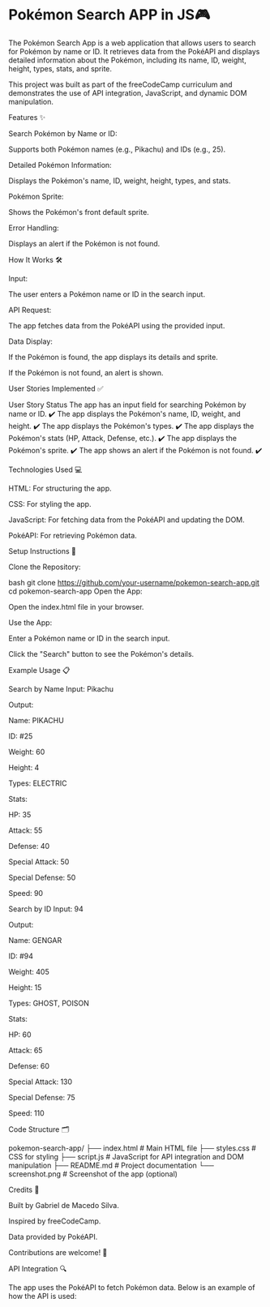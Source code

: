 # Pokémon Search APP in JS🎮



The Pokémon Search App is a web application that allows users to search for Pokémon by name or ID. It retrieves data from the PokéAPI and displays detailed information about the Pokémon, including its name, ID, weight, height, types, stats, and sprite.

This project was built as part of the freeCodeCamp curriculum and demonstrates the use of API integration, JavaScript, and dynamic DOM manipulation.

Features ✨


Search Pokémon by Name or ID:

Supports both Pokémon names (e.g., Pikachu) and IDs (e.g., 25).

Detailed Pokémon Information:

Displays the Pokémon's name, ID, weight, height, types, and stats.

Pokémon Sprite:

Shows the Pokémon's front default sprite.

Error Handling:

Displays an alert if the Pokémon is not found.


How It Works 🛠️


Input:

The user enters a Pokémon name or ID in the search input.

API Request:

The app fetches data from the PokéAPI using the provided input.

Data Display:

If the Pokémon is found, the app displays its details and sprite.

If the Pokémon is not found, an alert is shown.


User Stories Implemented ✅


User Story	Status
The app has an input field for searching Pokémon by name or ID.	✔️
The app displays the Pokémon's name, ID, weight, and height.	✔️
The app displays the Pokémon's types.	✔️
The app displays the Pokémon's stats (HP, Attack, Defense, etc.).	✔️
The app displays the Pokémon's sprite.	✔️
The app shows an alert if the Pokémon is not found.	✔️



Technologies Used 💻


HTML: For structuring the app.

CSS: For styling the app.

JavaScript: For fetching data from the PokéAPI and updating the DOM.

PokéAPI: For retrieving Pokémon data.


Setup Instructions 🚀



Clone the Repository:

bash
git clone https://github.com/your-username/pokemon-search-app.git
cd pokemon-search-app
Open the App:

Open the index.html file in your browser.

Use the App:

Enter a Pokémon name or ID in the search input.

Click the "Search" button to see the Pokémon's details.


Example Usage 📋


Search by Name
Input: Pikachu

Output:

Name: PIKACHU

ID: #25

Weight: 60

Height: 4

Types: ELECTRIC

Stats:

HP: 35

Attack: 55

Defense: 40

Special Attack: 50

Special Defense: 50

Speed: 90

Search by ID
Input: 94

Output:

Name: GENGAR

ID: #94

Weight: 405

Height: 15

Types: GHOST, POISON

Stats:

HP: 60

Attack: 65

Defense: 60

Special Attack: 130

Special Defense: 75

Speed: 110



Code Structure 🗂️


pokemon-search-app/
├── index.html          # Main HTML file
├── styles.css          # CSS for styling
├── script.js           # JavaScript for API integration and DOM manipulation
├── README.md           # Project documentation
└── screenshot.png      # Screenshot of the app (optional)


Credits 🙌


Built by Gabriel de Macedo Silva.

Inspired by freeCodeCamp.

Data provided by PokéAPI.

Contributions are welcome! 🤝



API Integration 🔍


The app uses the PokéAPI to fetch Pokémon data. Below is an example of how the API is used:

